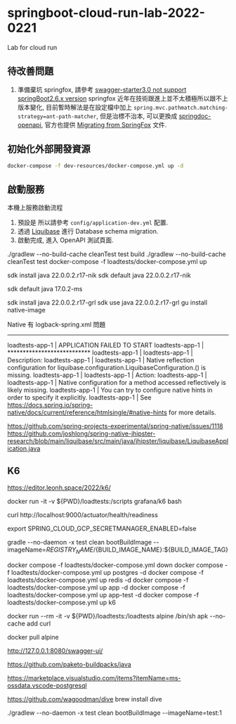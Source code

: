 # springboot-cloud-run-lab-2022-0221

Lab for cloud run


## 待改善問題

1. 準備棄坑 springfox, 請參考 [swagger-starter3.0 not support springBoot2.6.x version](https://github.com/springfox/springfox/issues/3934)
    springfox 近年在技術跟進上並不太積極所以跟不上版本變化, 目前暫時解法是在設定檔中加上 ```spring.mvc.pathmatch.matching-strategy=ant-path-matcher```, 但是治標不治本, 可以更換成 [springdoc-openapi](https://github.com/springdoc/springdoc-openapi), 官方也提供 [Migrating from SpringFox](https://springdoc.org/migrating-from-springfox.html) 文件.

## 初始化外部開發資源

``` bash
docker-compose -f dev-resources/docker-compose.yml up -d
```

## 啟動服務

本機上服務啟動流程  

1. 預設是 所以請參考 ```config/application-dev.yml``` 配置.
2. 透過 [Liquibase](https://liquibase.org/) 進行 Database schema migration.
3. 啟動完成, 進入 OpenAPI 測試頁面.

./gradlew --no-build-cache cleanTest test build 
./gradlew --no-build-cache cleanTest test
docker-compose -f loadtests/docker-compose.yml up

sdk install java 22.0.0.2.r17-nik
sdk default java 22.0.0.2.r17-nik

sdk default java 17.0.2-ms

sdk install java 22.0.0.2.r17-grl
sdk use java 22.0.0.2.r17-grl
gu install native-image


Native 有 logback-spring.xml 問題
***************************
loadtests-app-1       | APPLICATION FAILED TO START
loadtests-app-1       | ***************************
loadtests-app-1       | 
loadtests-app-1       | Description:
loadtests-app-1       | 
loadtests-app-1       | Native reflection configuration for liquibase.configuration.LiquibaseConfiguration.<init>() is missing.
loadtests-app-1       | 
loadtests-app-1       | Action:
loadtests-app-1       | 
loadtests-app-1       | Native configuration for a method accessed reflectively is likely missing.
loadtests-app-1       | You can try to configure native hints in order to specify it explicitly.
loadtests-app-1       | See https://docs.spring.io/spring-native/docs/current/reference/htmlsingle/#native-hints for more details.

https://github.com/spring-projects-experimental/spring-native/issues/1118
https://github.com/joshlong/spring-native-jhipster-research/blob/main/liquibase/src/main/java/jhipster/liquibase/LiquibaseApplication.java



## K6
https://editor.leonh.space/2022/k6/


docker run -it -v ${PWD}/loadtests:/scripts grafana/k6 bash

curl http://localhost:9000/actuator/health/readiness


export SPRING_CLOUD_GCP_SECRETMANAGER_ENABLED=false

gradle --no-daemon -x test clean bootBuildImage --imageName=${REGISTRY_NAME}/${BUILD_IMAGE_NAME}:${BUILD_IMAGE_TAG}

docker compose -f loadtests/docker-compose.yml down
docker compose -f loadtests/docker-compose.yml up postgres -d
docker compose -f loadtests/docker-compose.yml up redis -d
docker compose -f loadtests/docker-compose.yml up app -d
docker compose -f loadtests/docker-compose.yml up app-test -d
docker compose -f loadtests/docker-compose.yml up k6




docker run --rm -it -v ${PWD}/loadtests:/loadtests alpine /bin/sh
apk --no-cache add curl



docker pull alpine


http://127.0.0.1:8080/swagger-ui/

https://github.com/paketo-buildpacks/java

https://marketplace.visualstudio.com/items?itemName=ms-ossdata.vscode-postgresql

https://github.com/wagoodman/dive
brew install dive

./gradlew --no-daemon -x test clean bootBuildImage --imageName=test:1